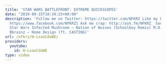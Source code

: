 ```yaml
---
title: 'STAR WARS BATTLEFRONT: EXTREME QUICKSCOPES'
date: "2019-09-15T10:34:25+08:00"
description: 'Follow me on Twitter: https://twitter.com/NFKRZ Like my FaZebook page:
  https://www.facebook.com/NFKRZ1 Ask me crap: http://ask.fm/NFKRZ_ Songs: Ookay -
  Star Wars Infected Mushroom – Nation of Wusses (Schoolboy Remix) M.O.O.N. - Crystals
  Bbrainz – Home Design (ft. CASTING)'
url: /nfkrz/H-LsaoCdaWE/
providers:
  youtube:
    id: H-LsaoCdaWE
type: video
---
```

